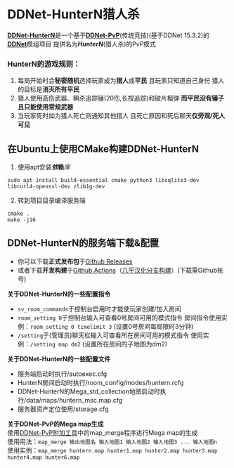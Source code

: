 # DDNet-HunterN猎人杀
[**DDNet-HunterN**](https://github.com/Hu1night/DDNet-HunterN)是一个基于[**DDNet-PvP**](https://github.com/TeeworldsCN/ddnet-pvp)(传统竞技)(基于DDNet 15.3.2)的[**DDNet**](https://github.com/DDNet/DDNet)模组项目 提供名为***HunterN***(猎人杀)的PvP模式

### HunterN的游戏规则：
1. 每局开始时会**秘密随机**选择玩家成为**猎人**或**平民** 且玩家只知道自己身份 猎人的目标是**消灭所有平民**
2. 猎人使用高伤武器、瞬杀追踪锤(20伤,长按追踪)和破片榴弹 **而平民没有锤子且只能使用常规武器**
3. 当玩家死时如为猎人死亡则通知其他猎人 且死亡原因和死后聊天**仅旁观/死人可见**

## 在Ubuntu上使用CMake构建DDNet-HunterN
1. 使用apt安装***依*****赖***库*
```
sudo apt install build-essential cmake python3 libsqlite3-dev libcurl4-openssl-dev zlib1g-dev
```
2. 转到项目目录编译服务端
```
cmake .
make -j16
```

## DDNet-HunterN的服务端下载&配置
* 你可以下载**正式发布包**于[Github Releases](https://github.com/Hu1night/DDNet-HunterN/releases)
* 或者下载**开发构建**于[Github Actions](https://github.com/Hu1night/DDNet-HunterN/actions/workflows/build.yaml?query=branch%3Amaster++)（[几乎汉化分支构建](https://github.com/Hu1night/DDNet-HunterN/actions/workflows/build.yaml?query=branch%3Ahuntern-zh_cn++)）(下载需Github账号)

**关于DDNet-HunterN的一些配置指令**
* ```sv_room_commands```于控制台启用时才能使玩家创建/加入房间
* ```room_setting 0```于控制台输入可查看0号房间可用的模式指令 房间指令使用实例：```room_setting 0 timelimit 3``` (设置0号房间每局限时3分钟)
* ```/setting```于(管理员)聊天栏输入可查看所在房间可用的模式指令 使用实例：```/setting map dm2``` (设置所在房间的子地图为dm2)

**关于DDNet-HunterN的一些配置文件**
* 服务端启动时执行/autoexec.cfg
* HunterN房间启动时执行/room_config/modes/huntern.rcfg
* DDNet-HunterN的Mega_std_collection地图启动时执行/data/maps/huntern_msc.map.cfg
* 服务器资产定位使用/storage.cfg

**关于DDNet-PvP的Mega map生成**<br />
使用[DDNet-PvP附加工具](https://github.com/Hu1night/DDNet-HunterN/releases/download/0.3a1/DDNet-PvP.Extra.tools.zip)中的map_merge程序进行Mega map的生成<br />
使用用法：```map_merge 输出地图名 输入地图1 输入地图2 输入地图3 ... 输入地图n```<br />
使用实例：```map_merge huntern.map hunter1.map hunter2.map hunter3.map hunter4.map hunter6.map```<br />